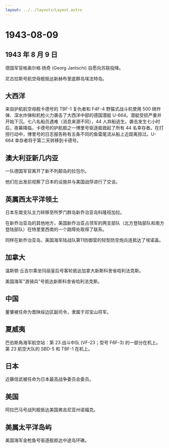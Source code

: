 ```yaml
---
layout: ../../layouts/Layout.astro
---
```


# 1943-08-09

## 1943 年 8 月 9 日

德国军官格奥尔格·扬奇 (Georg Jantschi) 自愿向苏联投降。

尼古拉斯号航空母舰抵达新赫布里底群岛埃法特岛。

## 大西洋

来自护航航空母舰卡德号的 TBF-1 复仇者和 F4F-4 野猫式战斗机使用 500
磅炸弹、深水炸弹和机枪火力袭击了大西洋中部的德国潜艇
U-664。潜艇受损严重并开始下沉。七八名船员遇难（消息来源不同），44
人弃船逃生。袭击发生七小时后，夜幕降临，卡德号的护航舰之一博里号驱逐舰救起了所有
44
名幸存者。在打捞行动中，博里号的日志报告称有五条不同的鱼雷尾流从船上近距离掠过。U-664
幸存者将于第二天转移到卡德号。

## 澳大利亚新几内亚

一队德国军官离开了新不列颠岛的拉包尔。

他们在出发前视察了日本的设施并与美国战俘进行了交谈。

## 英属西太平洋领土

日本东南支队主力转移至所罗门群岛新乔治亚岛科隆班加拉。

在新乔治亚岛的其他地方，美国新乔治亚占领军的两支部队（北方登陆部队和南方登陆部队）在特里里西南的一个路障处取得了联系。

同样在新乔治亚岛，美国海军陆战队第11防御营的轻型防空炮兵连抵达了埃诺盖。

## 加拿大

温斯顿·丘吉尔乘坐玛丽皇后号客轮抵达加拿大新斯科舍省哈利法克斯。

美国海军"游骑兵"号抵达新斯科舍省哈利法克斯。

## 中国

董肇被任命为晋陕绥边区副司令，隶属于邓宝山将军。

## 夏威夷

巴伯斯角海军航空站：第 23 战斗中队 (VF-23；型号 F6F-3)
的一部分在机上。第 23 航空大队的 SBD-5 和 TBF-1 在机上。

## 日本

近藤信武被任命为日本最高战争委员会委员。

## 美国

阿拉巴马号战列舰抵达美国弗吉尼亚州诺福克。

## 美属太平洋岛屿

美国海军金枪鱼号驱逐舰抵达中途岛环礁。